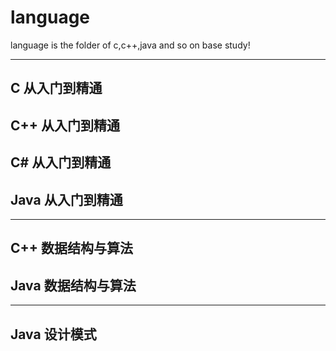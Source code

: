 # language
language is the folder of c,c++,java and so on base study!

---------------------------------------

##  C 从入门到精通

##  C++ 从入门到精通

##  C# 从入门到精通

##  Java 从入门到精通

---------------------------------

## C++ 数据结构与算法

## Java 数据结构与算法

-------------------------------

## Java 设计模式 